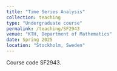 ```yaml
---
title: "Time Series Analysis"
collection: teaching
type: "Undergraduate course"
permalink: /teaching/SF2943
venue: "KTH, Department of Mathematics"
date: Spring 2025
location: "Stockholm, Sweden"
---
```


Course code SF2943. 

